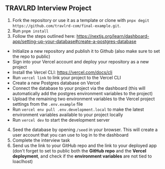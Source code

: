 ## TRAVLRD Interview Project

1. Fork the repository or use it as a template or clone with `pnpx degit https://github.com/travlrd-com/final-example.git`.
2. Run `pnpm install`
3. Follow the steps outlined here: https://nextjs.org/learn/dashboard-app/setting-up-your-database#create-a-postgres-database
  - Initialize a new repository and publish it to Github (also make sure to set the repo to public)
  - Sign into your Vercel account and deploy your repository as a new project
  - Install the Vercel CLI: https://vercel.com/docs/cli
  - Run `vercel link` to link your project to the Vercel CLI
  - Create a new Postgres database on Vercel
  - Connect the database to your project via the dashboard (this will automatically add the postgres environment variables to the project)
  - Upload the remaining two environment variables to the Vercel project settings from the `.env.example` file
  - Run `vercel env pull .env.development.local` to make the latest environment variables available to your project locally
  - Run `vercel dev` to start the development server
4. Seed the database by opening `/seed` in your browser. This will create a user account that you can use to log in to the dashboard
5. Complete the interview task
6. Send us the link to your GitHub repo and the link to your deployed app (don't forget to set to public both the **GitHub repo** and the **Vercel deployment**, and check if the **environment variables** are not tied to loaclhost)

